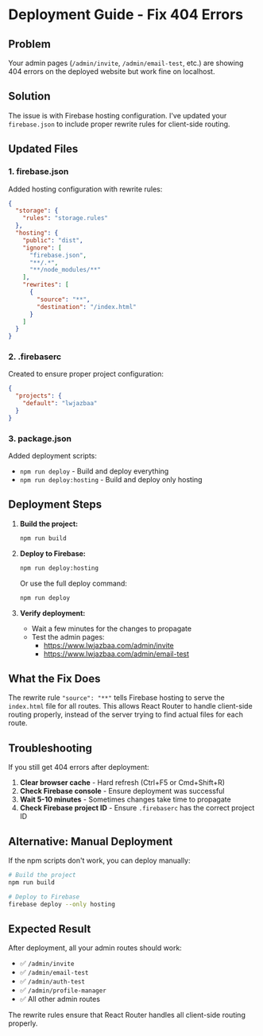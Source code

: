 # Deployment Guide - Fix 404 Errors

## Problem
Your admin pages (`/admin/invite`, `/admin/email-test`, etc.) are showing 404 errors on the deployed website but work fine on localhost.

## Solution
The issue is with Firebase hosting configuration. I've updated your `firebase.json` to include proper rewrite rules for client-side routing.

## Updated Files

### 1. firebase.json
Added hosting configuration with rewrite rules:
```json
{
  "storage": {
    "rules": "storage.rules"
  },
  "hosting": {
    "public": "dist",
    "ignore": [
      "firebase.json",
      "**/.*",
      "**/node_modules/**"
    ],
    "rewrites": [
      {
        "source": "**",
        "destination": "/index.html"
      }
    ]
  }
}
```

### 2. .firebaserc
Created to ensure proper project configuration:
```json
{
  "projects": {
    "default": "lwjazbaa"
  }
}
```

### 3. package.json
Added deployment scripts:
- `npm run deploy` - Build and deploy everything
- `npm run deploy:hosting` - Build and deploy only hosting

## Deployment Steps

1. **Build the project:**
   ```bash
   npm run build
   ```

2. **Deploy to Firebase:**
   ```bash
   npm run deploy:hosting
   ```
   
   Or use the full deploy command:
   ```bash
   npm run deploy
   ```

3. **Verify deployment:**
   - Wait a few minutes for the changes to propagate
   - Test the admin pages:
     - https://www.lwjazbaa.com/admin/invite
     - https://www.lwjazbaa.com/admin/email-test

## What the Fix Does

The rewrite rule `"source": "**"` tells Firebase hosting to serve the `index.html` file for all routes. This allows React Router to handle client-side routing properly, instead of the server trying to find actual files for each route.

## Troubleshooting

If you still get 404 errors after deployment:

1. **Clear browser cache** - Hard refresh (Ctrl+F5 or Cmd+Shift+R)
2. **Check Firebase console** - Ensure deployment was successful
3. **Wait 5-10 minutes** - Sometimes changes take time to propagate
4. **Check Firebase project ID** - Ensure `.firebaserc` has the correct project ID

## Alternative: Manual Deployment

If the npm scripts don't work, you can deploy manually:

```bash
# Build the project
npm run build

# Deploy to Firebase
firebase deploy --only hosting
```

## Expected Result

After deployment, all your admin routes should work:
- ✅ `/admin/invite`
- ✅ `/admin/email-test`
- ✅ `/admin/auth-test`
- ✅ `/admin/profile-manager`
- ✅ All other admin routes

The rewrite rules ensure that React Router handles all client-side routing properly. 